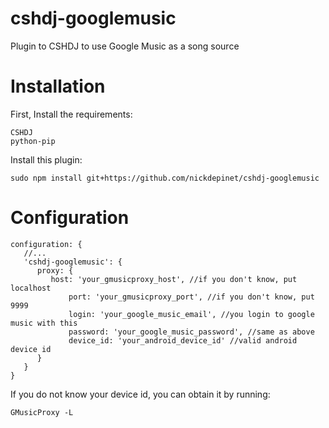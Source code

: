 cshdj-googlemusic
=================

Plugin to CSHDJ to use Google Music as a song source

Installation
============
First, Install the requirements:
```
CSHDJ
python-pip
```

Install this plugin:
```
sudo npm install git+https://github.com/nickdepinet/cshdj-googlemusic
```

Configuration
=============
```
configuration: {
   //...
   'cshdj-googlemusic': {
      proxy: {
	     host: 'your_gmusicproxy_host', //if you don't know, put localhost
             port: 'your_gmusicproxy_port', //if you don't know, put 9999
             login: 'your_google_music_email', //you login to google music with this
             password: 'your_google_music_password', //same as above
             device_id: 'your_android_device_id' //valid android device id
	  }
   }
}
```

If you do not know your device id, you can obtain it by running:
```
GMusicProxy -L
```
